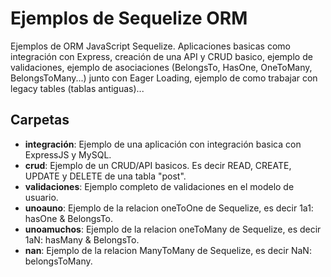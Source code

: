 # Ejemplos de Sequelize ORM

Ejemplos de ORM JavaScript Sequelize. Aplicaciones basicas como integración con Express, creación de una API y CRUD basico, ejemplo de validaciones, ejemplo de asociaciones (BelongsTo, HasOne, OneToMany, BelongsToMany...) junto con Eager Loading, ejemplo de como trabajar con legacy tables (tablas antiguas)...

## Carpetas

* __integración__: Ejemplo de una aplicación con integración basica con ExpressJS y MySQL.
* __crud__: Ejemplo de un CRUD/API basicos. Es decir READ, CREATE, UPDATE y DELETE de una tabla "post".
* __validaciones__: Ejemplo completo de validaciones en el modelo de usuario.
* __unoauno__: Ejemplo de la relacion oneToOne de Sequelize, es decir 1a1: hasOne & BelongsTo.
* __unoamuchos__: Ejemplo de la relacion oneToMany de Sequelize, es decir 1aN: hasMany & BelongsTo.
* __nan__: Ejemplo de la relacion ManyToMany de Sequelize, es decir NaN: belongsToMany.